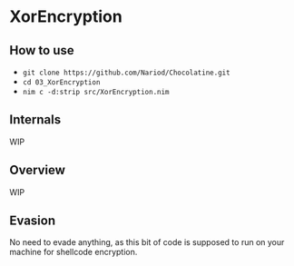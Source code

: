 # XorEncryption


## How to use
- `git clone https://github.com/Nariod/Chocolatine.git`
- `cd 03_XorEncryption`
- `nim c -d:strip src/XorEncryption.nim`

## Internals
WIP

## Overview
WIP

## Evasion
No need to evade anything, as this bit of code is supposed to run on your machine for shellcode encryption.